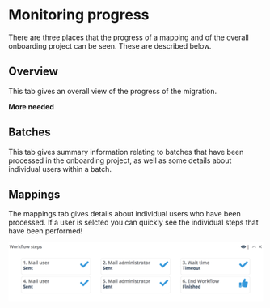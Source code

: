 # Monitoring progress

There are three places that the progress of a mapping and of the overall onboarding project can be seen. These are described below.

## Overview

This tab gives an overall view of the progress of the migration.

**More needed**

## Batches

This tab gives summary information relating to batches that have been processed in the onboarding project, as well as some details about individual users within a batch.

## Mappings

The mappings tab gives details about individual users who have been processed. If a user is selcted you can quickly see the individual steps that have been performed!

![Seed](images/workflow-steps.png)